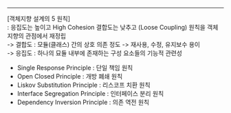 ----
[객체지향 설계의 5 원칙]  
: 응집도는 높이고 High Cohesion 결합도는 낮추고 (Loose Coupling) 원칙을 객체 지향의 관점에서 재정립  
-> 결합도 : 모듈(클래스) 간의 상호 의존 정도 -> 재사용, 수정, 유지보수 용이  
-> 응집도 : 하나의 묘듈 내부에 존재하는 구성 요소들의 기능적 관련성  

-   Single Response Principle : 단일 책임 원칙
-   Open Closed Principle : 개방 폐쇄 원칙
-   Liskov Substitution Principle : 리스코프 치환 원칙
-   Interface Segregation Principle : 인터페이스 분리 원칙
-   Dependency Inversion Principle : 의존 역전 원칙